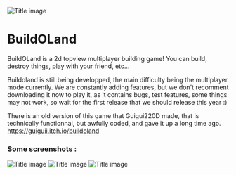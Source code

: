 ![Title image](https://gitlab.com/buildoland/BuildOLand/blob/master/Title.png)

# BuildOLand

BuildOLand is a 2d topview multiplayer building game!
You can build, destroy things, play with your friend, etc...

Buildoland is still being developped, the main difficulty being the multiplayer mode currently.
We are constantly adding features, but we don't recomment downloading it now to play it, as it contains bugs, test features, some things may not work, so wait for the first release that we should release this year :)

There is an old version of this game that Guigui220D made, that is technically functionnal, but awfully coded, and gave it up a long time ago.
https://guiguii.itch.io/buildoland

### Some screenshots :
![Title image](https://gitlab.com/buildoland/BuildOLand/blob/master/Screenshots/house.PNG)
![Title image](https://gitlab.com/buildoland/BuildOLand/blob/master/Screenshots/tnt.PNG)
![Title image](https://gitlab.com/buildoland/BuildOLand/blob/master/Screenshots/thing.PNG)
